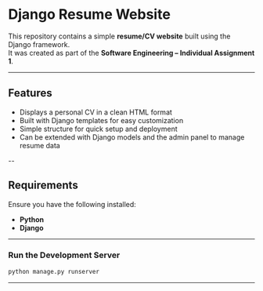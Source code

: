 # Django Resume Website

This repository contains a simple **resume/CV website** built using the Django framework.  
It was created as part of the **Software Engineering – Individual Assignment 1**.

---

## Features

- Displays a personal CV in a clean HTML format
- Built with Django templates for easy customization
- Simple structure for quick setup and deployment
- Can be extended with Django models and the admin panel to manage resume data

--

## Requirements

Ensure you have the following installed:

- **Python**
- **Django**

---

### Run the Development Server

```bash
python manage.py runserver
```

---
